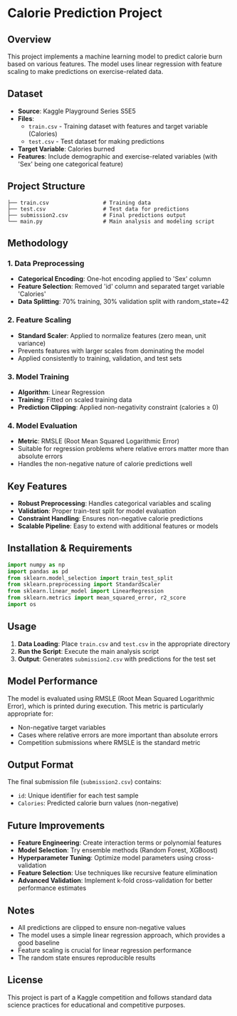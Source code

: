 # Calorie Prediction Project

## Overview
This project implements a machine learning model to predict calorie burn based on various features. The model uses linear regression with feature scaling to make predictions on exercise-related data.

## Dataset
- **Source**: Kaggle Playground Series S5E5
- **Files**: 
  - `train.csv` - Training dataset with features and target variable (Calories)
  - `test.csv` - Test dataset for making predictions
- **Target Variable**: Calories burned
- **Features**: Include demographic and exercise-related variables (with 'Sex' being one categorical feature)

## Project Structure
```
├── train.csv                 # Training data
├── test.csv                  # Test data for predictions
├── submission2.csv           # Final predictions output
└── main.py                   # Main analysis and modeling script
```

## Methodology

### 1. Data Preprocessing
- **Categorical Encoding**: One-hot encoding applied to 'Sex' column
- **Feature Selection**: Removed 'id' column and separated target variable 'Calories'
- **Data Splitting**: 70% training, 30% validation split with random_state=42

### 2. Feature Scaling
- **Standard Scaler**: Applied to normalize features (zero mean, unit variance)
- Prevents features with larger scales from dominating the model
- Applied consistently to training, validation, and test sets

### 3. Model Training
- **Algorithm**: Linear Regression
- **Training**: Fitted on scaled training data
- **Prediction Clipping**: Applied non-negativity constraint (calories ≥ 0)

### 4. Model Evaluation
- **Metric**: RMSLE (Root Mean Squared Logarithmic Error)
- Suitable for regression problems where relative errors matter more than absolute errors
- Handles the non-negative nature of calorie predictions well

## Key Features
- **Robust Preprocessing**: Handles categorical variables and scaling
- **Validation**: Proper train-test split for model evaluation
- **Constraint Handling**: Ensures non-negative calorie predictions
- **Scalable Pipeline**: Easy to extend with additional features or models

## Installation & Requirements
```python
import numpy as np
import pandas as pd
from sklearn.model_selection import train_test_split
from sklearn.preprocessing import StandardScaler
from sklearn.linear_model import LinearRegression
from sklearn.metrics import mean_squared_error, r2_score
import os
```

## Usage
1. **Data Loading**: Place `train.csv` and `test.csv` in the appropriate directory
2. **Run the Script**: Execute the main analysis script
3. **Output**: Generates `submission2.csv` with predictions for the test set

## Model Performance
The model is evaluated using RMSLE (Root Mean Squared Logarithmic Error), which is printed during execution. This metric is particularly appropriate for:
- Non-negative target variables
- Cases where relative errors are more important than absolute errors
- Competition submissions where RMSLE is the standard metric

## Output Format
The final submission file (`submission2.csv`) contains:
- `id`: Unique identifier for each test sample
- `Calories`: Predicted calorie burn values (non-negative)

## Future Improvements
- **Feature Engineering**: Create interaction terms or polynomial features
- **Model Selection**: Try ensemble methods (Random Forest, XGBoost)
- **Hyperparameter Tuning**: Optimize model parameters using cross-validation
- **Feature Selection**: Use techniques like recursive feature elimination
- **Advanced Validation**: Implement k-fold cross-validation for better performance estimates

## Notes
- All predictions are clipped to ensure non-negative values
- The model uses a simple linear regression approach, which provides a good baseline
- Feature scaling is crucial for linear regression performance
- The random state ensures reproducible results

## License
This project is part of a Kaggle competition and follows standard data science practices for educational and competitive purposes.
